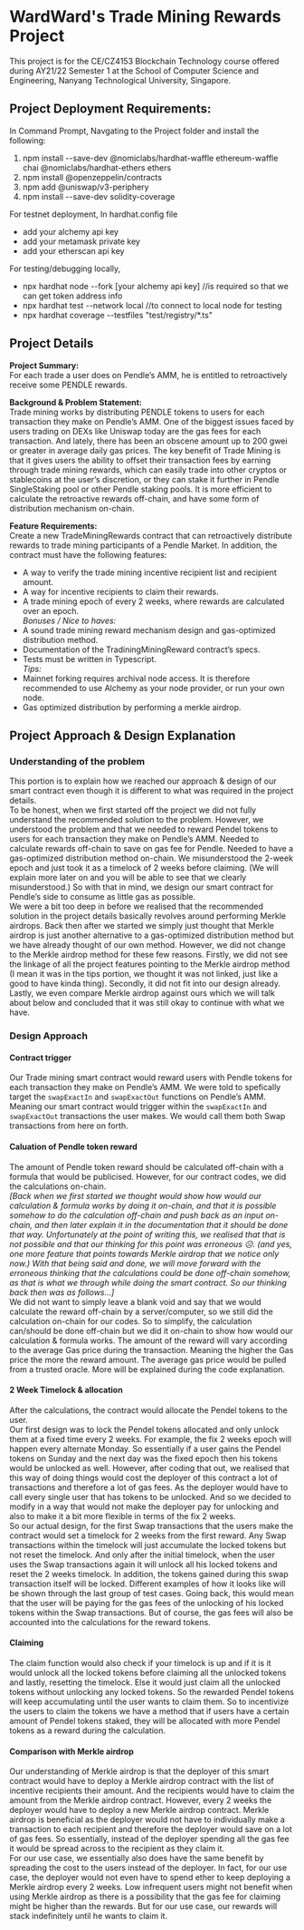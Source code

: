 # WardWard's Trade Mining Rewards Project

This project is for the CE/CZ4153 Blockchain Technology course offered during AY21/22 Semester 1 at the School of Computer Science and Engineering, Nanyang Technological University, Singapore.

## Project Deployment Requirements:
In Command Prompt, Navgating to the Project folder and install the following:
1. npm install --save-dev @nomiclabs/hardhat-waffle ethereum-waffle chai @nomiclabs/hardhat-ethers ethers
2. npm install @openzeppelin/contracts
3. npm add @uniswap/v3-periphery
4. npm install --save-dev solidity-coverage

For testnet deployment, In hardhat.config file
- add your alchemy api key
- add your metamask private key
- add your etherscan api key
    
For testing/debugging locally,
 - npx hardhat node --fork [your alchemy api key] //is required so that we can get token address info
 - npx hardhat test --network local //to connect to local node for testing
 - npx hardhat coverage --testfiles "test/registry/*.ts"

## Project Details
**Project Summary:** \
For each trade a user does on Pendle’s AMM, he is entitled to retroactively receive some PENDLE rewards.

**Background & Problem Statement:** \
Trade mining works by distributing PENDLE tokens to users for each transaction they make on Pendle’s AMM. One of the biggest issues faced by users trading on DEXs like Uniswap today are the gas fees for each transaction. And lately, there has been an obscene amount up to 200 gwei or greater in average daily gas prices. The key benefit of Trade Mining is that it gives users the ability to offset their transaction fees by earning through trade mining rewards, which can easily trade into other cryptos or stablecoins at the user’s discretion, or they can stake it further in Pendle SingleStaking pool or other Pendle staking pools. It is more efficient to calculate the retroactive rewards off-chain, and have some form of distribution mechanism on-chain.

**Feature Requirements:** \
Create a new TradeMiningRewards contract that can retroactively distribute rewards to trade mining participants of a Pendle Market. In addition, the contract must have the following features:
- A way to verify the trade mining incentive recipient list and recipient amount.
- A way for incentive recipients to claim their rewards.
- A trade mining epoch of every 2 weeks, where rewards are calculated over an epoch. \
*Bonuses / Nice to haves:*
- A sound trade mining reward mechanism design and gas-optimized distribution method.
- Documentation of the TradiningMiningReward contract’s specs.
- Tests must be written in Typescript. \
*Tips:*
- Mainnet forking requires archival node access. It is therefore recommended to use Alchemy as your node provider, or run your own node.
- Gas optimized distribution by performing a merkle airdrop.

## Project Approach & Design Explanation
### Understanding of the problem
This portion is to explain how we reached our approach & design of our smart contract even though it is different to what was required in the project details. \
To be honest, when we first started off the project we did not fully understand the recommended solution to the problem. However, we understood the problem and that we needed to reward Pendel tokens to users for each transaction they make on Pendle’s AMM. Needed to calculate rewards off-chain to save on gas fee for Pendle. Needed to have a gas-optimized distribution method on-chain. We misunderstood the 2-week epoch and just took it as a timelock of 2 weeks before claiming. (We will explain more later on and you will be able to see that we clearly misunderstood.) So with that in mind, we design our smart contract for Pendle’s side to consume as little gas as possible. \
We were a bit too deep in before we realised that the recommended solution in the project details basically revolves around performing Merkle airdrops. Back then after we started we simply just thought that Merkle airdrop is just another alternative to a gas-optimized distribution method but we have already thought of our own method. However, we did not change to the Merkle airdrop method for these few reasons. Firstly, we did not see the linkage of all the project features pointing to the Merkle airdrop method (I mean it was in the tips portion, we thought it was not linked, just like a good to have kinda thing). Secondly, it did not fit into our design already. Lastly, we even compare Merkle airdrop against ours which we will talk about below and concluded that it was still okay to continue with what we have. 

### Design Approach
#### Contract trigger
Our Trade mining smart contract would reward users with Pendle tokens for each transaction they make on Pendle’s AMM. We were told to spefically target the `swapExactIn` and `swapExactOut` functions on Pendle’s AMM. Meaning our smart contract would trigger within the `swapExactIn` and `swapExactOut` transactions the user makes. We would call them both Swap transactions from here on forth.

#### Caluation of Pendle token reward
The amount of Pendle token reward should be calculated off-chain with a formula that would be publicised. However, for our contract codes, we did the calculations on-chain. \
*[Back when we first started we thought would show how would our calculation & formula works by doing it on-chain, and that it is possible somehow to do the calculation off-chain and push back as an input on-chain, and then later explain it in the documentation that it should be done that way. Unfortunately at the point of writing this, we realised that that is not possible and that our thinking for this point was erroneous ☹️. (and yes, one more feature that points towards Merkle airdrop that we notice only now.) With that being said and done, we will move forward with the erroneous thinking that the calculations could be done off-chain somehow, as that is what we through while doing the smart contract. So our thinking back then was as follows...]* \
We did not want to simply leave a blank void and say that we would calculate the reward off-chain by a server/computer, so we still did the calculation on-chain for our codes. So to simplify, the calculation can/should be done off-chain but we did it on-chain to show how would our calculation & formula works. The amount of the reward will vary according to the average Gas price during the transaction. Meaning the higher the Gas price the more the reward amount. The average gas price would be pulled from a trusted oracle. More will be explained during the code explanation.

#### 2 Week Timelock & allocation 
After the calculations, the contract would allocate the Pendel tokens to the user. \
Our first design was to lock the Pendel tokens allocated and only unlock them at a fixed time every 2 weeks. For example, the fix 2 weeks epoch will happen every alternate Monday. So essentially if a user gains the Pendel tokens on Sunday and the next day was the fixed epoch then his tokens would be unlocked as well. However, after coding that out, we realised that this way of doing things would cost the deployer of this contract a lot of transactions and therefore a lot of gas fees. As the deployer would have to call every single user that has tokens to be unlocked. And so we decided to modify in a way that would not make the deployer pay for unlocking and also to make it a bit more flexible in terms of the fix 2 weeks. \
So our actual design, for the first Swap transactions that the users make the contract would set a timelock for 2 weeks from the first reward. Any Swap transactions within the timelock will just accumulate the locked tokens but not reset the timelock. And only after the initial timelock, when the user uses the Swap transactions again it will unlock all his locked tokens and reset the 2 weeks timelock. In addition, the tokens gained during this swap transaction itself will be locked. Different examples of how it looks like will be shown through the last group of test cases. Going back, this would mean that the user will be paying for the gas fees of the unlocking of his locked tokens within the Swap transactions. But of course, the gas fees will also be accounted into the calculations for the reward tokens.

#### Claiming
The claim function would also check if your timelock is up and if it is it would unlock all the locked tokens before claiming all the unlocked tokens and lastly, resetting the timelock. Else it would just claim all the unlocked tokens without unlocking any locked tokens. So the rewarded Pendel tokens will keep accumulating until the user wants to claim them. So to incentivize the users to claim the tokens we have a method that if users have a certain amount of Pendel tokens staked, they will be allocated with more Pendel tokens as a reward during the calculation.

#### Comparison with Merkle airdrop
Our understanding of Merkle airdrop is that the deployer of this smart contract would have to deploy a Merkle airdrop contract with the list of incentive recipients their amount. And the recipients would have to claim the amount from the Merkle airdrop contract. However, every 2 weeks the deployer would have to deploy a new Merkle airdrop contract. Merkle airdrop is beneficial as the deployer would not have to individually make a transaction to each recipient and therefore the deployer would save on a lot of gas fees. So essentially, instead of the deployer spending all the gas fee it would be spread across to the recipient as they claim it. \
For our use case, we essentially also does have the same benefit by spreading the cost to the users instead of the deployer. In fact, for our use case, the deployer would not even have to spend ether to keep deploying a Merkle airdrop every 2 weeks. Low infrequent users might not benefit when using Merkle airdrop as there is a possibility that the gas fee for claiming might be higher than the rewards. But for our use case, our rewards will stack indefinitely until he wants to claim it. 
